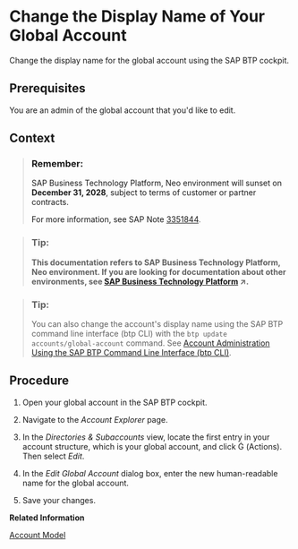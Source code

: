 <!-- copy9c29bddd479949c2bb9cb3c5ad597f96 -->

<link rel="stylesheet" type="text/css" href="../css/sap-icons.css"/>

# Change the Display Name of Your Global Account

Change the display name for the global account using the SAP BTP cockpit.



<a name="copy9c29bddd479949c2bb9cb3c5ad597f96__prereq_flr_tfx_pcc"/>

## Prerequisites

You are an admin of the global account that you'd like to edit.



<a name="copy9c29bddd479949c2bb9cb3c5ad597f96__context_a3l_2rb_r1b"/>

## Context

> ### Remember:  
> SAP Business Technology Platform, Neo environment will sunset on **December 31, 2028**, subject to terms of customer or partner contracts.
> 
> For more information, see SAP Note [3351844](https://me.sap.com/notes/3351844).

> ### Tip:  
> **This documentation refers to SAP Business Technology Platform, Neo environment. If you are looking for documentation about other environments, see [SAP Business Technology Platform](https://help.sap.com/viewer/65de2977205c403bbc107264b8eccf4b/Cloud/en-US/6a2c1ab5a31b4ed9a2ce17a5329e1dd8.html "SAP Business Technology Platform (SAP BTP) is an integrated offering comprised of the following technology portfolios: application development; process automation; integration; data, analytics, and enterprise planning; artificial intelligence. The platform offers users the ability to turn data into business value, compose end-to-end business processes, connect entire IT landscapes, and personalize, build and extend SAP applications. This reduces the overall total cost of ownership maintaining SAP landscapes and third-party software across end-to-end business processes.") :arrow_upper_right:.**

> ### Tip:  
> You can also change the account's display name using the SAP BTP command line interface \(btp CLI\) with the `btp update accounts/global-account` command. See [Account Administration Using the SAP BTP Command Line Interface \(btp CLI\)](account-administration-using-the-sap-btp-command-line-interface-btp-cli-7c6df2d.md).



<a name="copy9c29bddd479949c2bb9cb3c5ad597f96__steps_hlr_tfx_pcc"/>

## Procedure

1.  Open your global account in the SAP BTP cockpit.

2.  Navigate to the *Account Explorer* page.

3.  In the *Directories & Subaccounts* view, locate the first entry in your account structure, which is your global account, and click <span class="SAP-icons-V5"></span> \(Actions\). Then select *Edit*.

4.  In the *Edit Global Account* dialog box, enter the new human-readable name for the global account.

5.  Save your changes.


**Related Information**  


[Account Model](../10-concepts-neo/account-model-722a475.md#copy722a4755da7f4b7e9929be8f15af0f1b "Learn more about the different types of accounts on SAP BTP and how they relate to each other.")

